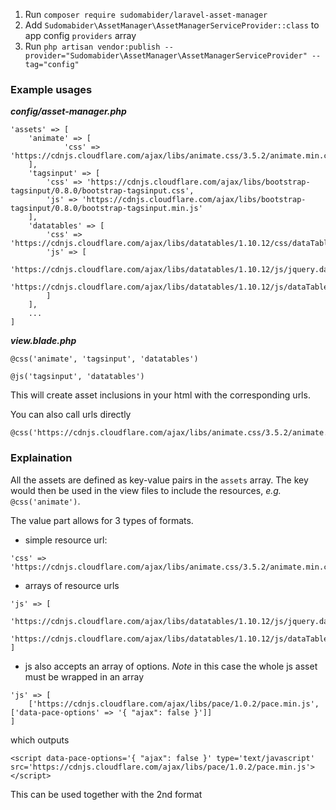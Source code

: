 1. Run `composer require sudomabider/laravel-asset-manager`
2. Add `Sudomabider\AssetManager\AssetManagerServiceProvider::class` to app config `providers` array
3. Run `php artisan vendor:publish --provider="Sudomabider\AssetManager\AssetManagerServiceProvider" --tag="config"`

### Example usages
___config/asset-manager.php___
```
'assets' => [
    'animate' => [
            'css' => 'https://cdnjs.cloudflare.com/ajax/libs/animate.css/3.5.2/animate.min.css'
    ],
    'tagsinput' => [
        'css' => 'https://cdnjs.cloudflare.com/ajax/libs/bootstrap-tagsinput/0.8.0/bootstrap-tagsinput.css',
        'js' => 'https://cdnjs.cloudflare.com/ajax/libs/bootstrap-tagsinput/0.8.0/bootstrap-tagsinput.min.js'
    ],
    'datatables' => [
        'css' => 'https://cdnjs.cloudflare.com/ajax/libs/datatables/1.10.12/css/dataTables.bootstrap.min.css',
        'js' => [
            'https://cdnjs.cloudflare.com/ajax/libs/datatables/1.10.12/js/jquery.dataTables.min.js',
            'https://cdnjs.cloudflare.com/ajax/libs/datatables/1.10.12/js/dataTables.bootstrap.min.js'
        ]
    ],
    ...
]
```

___view.blade.php___
```
@css('animate', 'tagsinput', 'datatables')

@js('tagsinput', 'datatables')
```
This will create asset inclusions in your html with the corresponding urls.

You can also call urls directly
```
@css('https://cdnjs.cloudflare.com/ajax/libs/animate.css/3.5.2/animate.min.css')
```

### Explaination
All the assets are defined as key-value pairs in the `assets` array. The key would then be used in the view files to include the resources, _e.g._ `@css('animate')`.

The value part allows for 3 types of formats.

- simple resource url:
```
'css' => 'https://cdnjs.cloudflare.com/ajax/libs/animate.css/3.5.2/animate.min.css'
```

- arrays of resource urls
```
'js' => [
    'https://cdnjs.cloudflare.com/ajax/libs/datatables/1.10.12/js/jquery.dataTables.min.js',
    'https://cdnjs.cloudflare.com/ajax/libs/datatables/1.10.12/js/dataTables.bootstrap.min.js'
]
```

- js also accepts an array of options. _Note_ in this case the whole js asset must be wrapped in an array
```
'js' => [
    ['https://cdnjs.cloudflare.com/ajax/libs/pace/1.0.2/pace.min.js', ['data-pace-options' => '{ "ajax": false }']]
]
```
which outputs
```
<script data-pace-options='{ "ajax": false }' type='text/javascript' src='https://cdnjs.cloudflare.com/ajax/libs/pace/1.0.2/pace.min.js'></script>
```

This can be used together with the 2nd format